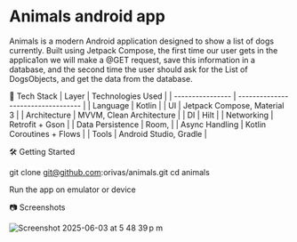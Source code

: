 # Animals android app

Animals is a modern Android application designed to show a list of dogs currently. Built using Jetpack Compose, the first time our user gets in the applica1on we will make a @GET request, save this
information in a database, and the second time the user should ask for the List of DogsObjects,
and get the data from the database.

🚀 Tech Stack
| Layer            | Technologies Used                  |
| ---------------- | ---------------------------------- |
| Language         | Kotlin                             |
| UI               | Jetpack Compose, Material 3        |
| Architecture     | MVVM, Clean Architecture           |
| DI               | Hilt                               |
| Networking       | Retrofit + Gson                    |
| Data Persistence | Room,                              |
| Async Handling   | Kotlin Coroutines + Flows          |
| Tools            | Android Studio, Gradle             |

🛠 Getting Started

git clone git@github.com:orivas/animals.git
cd animals

Run the app on emulator or device

📷 Screenshots

![Screenshot 2025-06-03 at 5 48 39 p m](https://github.com/user-attachments/assets/fb00c7e7-5362-404c-8b60-2b913d06d8d6)
